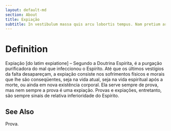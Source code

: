 ```yaml
---
layout: default-md
section: About
title: Expiação
subtitle: In vestibulum massa quis arcu lobortis tempus. Nam pretium arcu in odio vulputate luctus.
---
```


# Definition
Expiação [do latim expiatione] – Segundo a Doutrina Espírita, é a purgação purificadora do mal que infeccionou o Espírito. Até que os últimos vestígios da falta desapareçam, a expiação consiste nos sofrimentos físicos e morais que lhe são conseqüentes, seja na vida atual, seja na vida espiritual após a morte, ou ainda em nova existência corporal. Ela serve sempre de prova, mas nem sempre a prova é uma expiação. Provas e expiações, entretanto, são sempre sinais de relativa inferioridade do Espírito. 


## See Also
Prova.

